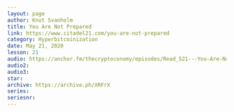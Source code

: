 ```yaml
---
layout: page
author: Knut Svanholm
title: You Are Not Prepared
link: https://www.citadel21.com/you-are-not-prepared
category: Hyperbitcoinization
date: May 21, 2020
lesson: 21
audio: https://anchor.fm/thecryptoconomy/episodes/Read_521---You-Are-Not-Prepared-Knut-Svanholm-evsaac/a-a5d9dom
audio2: 
audio3: 
star: 
archive: https://archive.ph/XRFrX
series: 
seriesnr: 
---
```

